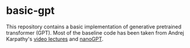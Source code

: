 # basic-gpt
This repository contains a basic implementation of generative pretrained transformer (GPT). Most of the baseline code has been taken from Andrej Karpathy's [video lectures](https://www.youtube.com/watch?v=kCc8FmEb1nY&list=PLAqhIrjkxbuWI23v9cThsA9GvCAUhRvKZ&index=7) and [nanoGPT](https://github.com/karpathy/nanoGPT/tree/master).
